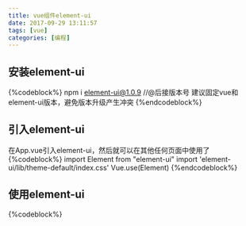 ```yaml
---
title: vue组件element-ui
date: 2017-09-29 13:11:57
tags: [vue]
categories: [编程]
---
```

## 安装element-ui
{%codeblock%}
npm i element-ui@1.0.9  //@后接版本号
建议固定vue和element-ui版本，避免版本升级产生冲突
{%endcodeblock%}


## 引入element-ui
在App.vue引入element-ui，然后就可以在其他任何页面中使用了
{%codeblock%}
import Element from "element-ui"
import 'element-ui/lib/theme-default/index.css'
Vue.use(Element)
{%endcodeblock%}

## 使用element-ui
{%codeblock%}
<template>
      <div id="app">
        <!-- 头部导航 -->
        <header class="header">
        <el-row>
            <el-col :span="24">
              <el-menu default-active="5" class="el-menu-demo" mode="horizontal" @select="">
                <el-menu-item index="1">高级插件</el-menu-item>
                <el-menu-item index="2">在线商城</el-menu-item>
                <el-menu-item index="3">客户管理</el-menu-item>
                <el-menu-item index="4">系统设置</el-menu-item>
                <el-menu-item index="5">活动发布</el-menu-item>
              </el-menu>
            </el-col>
        </el-row>
        </header>
        <div style="position: relative;height: 60px;width: 100%;"></div>

        <main>
              <!-- 左侧导航 -->
            <div class="main-left">
              <el-menu default-active="/activePublic" class="el-menu-vertical-demo" :router="true">
                <el-menu-item index="/page" :class="{'isActive': active}"><i class="el-icon-message"></i>活动发布</el-menu-item>
                <el-menu-item index="/" :class="{'isActive': !active}"><i class="el-icon-message"></i>活动管理</el-menu-item>
              </el-menu>
            </div>

              <!-- 右侧主内容区 -->
              <div  class="main-right" >
                  <router-view class="view"></router-view>
              </div>
        </main>
      </div>
    </template>

    <script>
    import Vue from 'vue'
    import Element from 'element-ui'
    import 'element-ui/lib/theme-default/index.css'

    Vue.use(Element)

    export default {
      name: 'app',
      data () {
        return {
          active: true
        }
      }
    }
    </script>

    <style>
      body{margin: 0;}
    #app {
      min-width: 1200px;
      margin: 0 auto;
      font-family: "Helvetica Neue","PingFang SC",Arial,sans-serif;
    }
    /* 头部导航 */
    header{z-index: 1000;min-width: 1200px;transition: all 0.5s ease;  border-top: solid 4px #3091F2;  background-color: #fff;  box-shadow: 0 2px 4px 0 rgba(0,0,0,.12),0 0 6px 0 rgba(0,0,0,.04);  }
    header.header-fixed{position: fixed;top: 0;left: 0;right: 0;}
    header .el-menu-demo{padding-left: 300px!important;}

    /* 主内容区 */
      main{    display: -webkit-box;  display: -ms-flexbox;  display: flex;  min-height: 800px;  border: solid 40px #E9ECF1;  background-color: #FCFCFC;  }
      main .main-left{text-align: center;width: 200px;float: left;}
      main .main-right{-webkit-box-flex: 1;  -ms-flex: 1;  flex: 1;  background-color: #fff; padding: 50px 70px; }
      main .el-menu{background-color: transparent!important;}
    </style>
{%endcodeblock%}

## 预览项目，看到如图
{%codeblock%}
npm run dev
{%endcodeblock%}

![首页](/img/index.png)
